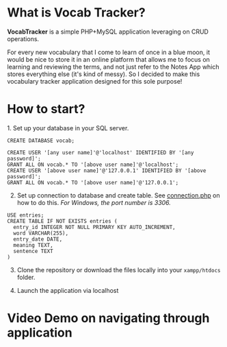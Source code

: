 <h1>What is Vocab Tracker?</h1>
<b>VocabTracker</b> is a simple PHP+MySQL application leveraging on CRUD operations. 

For every new vocabulary that I come to learn of once in a blue moon, it would be nice to store it in an online platform that allows me to focus on learning and reviewing the terms, and not just refer to the Notes App which stores everything else (it's kind of messy). So I decided to make this vocabulary tracker application designed for this sole purpose!

<h1>How to start?</h1>
1. Set up your database in your SQL server.

```
CREATE DATABASE vocab;

CREATE USER '[any user name]'@'localhost' IDENTIFIED BY '[any password]';
GRANT ALL ON vocab.* TO '[above user name]'@'localhost';
CREATE USER '[above user name]'@'127.0.0.1' IDENTIFIED BY '[above password]';
GRANT ALL ON vocab.* TO '[above user name]'@'127.0.0.1';
```

2. Set up connection to database and create table. See [connection.php]() on how to do this. *For Windows, the port number is 3306.*

```
USE entries; 
CREATE TABLE IF NOT EXISTS entries (
  entry_id INTEGER NOT NULL PRIMARY KEY AUTO_INCREMENT,
  word VARCHAR(255),
  entry_date DATE,
  meaning TEXT,
  sentence TEXT
)
```

3. Clone the repository or download the files locally into your ```xampp/htdocs``` folder.

4. Launch the application via localhost

<h1>Video Demo on navigating through application</h1>
